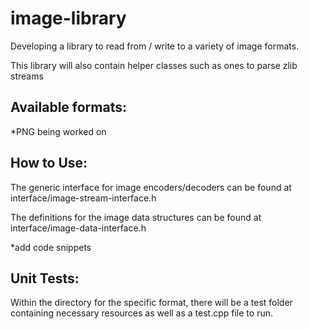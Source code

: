 # image-library
Developing a library to read from / write to a variety of image formats.

This library will also contain helper classes such as ones to parse zlib streams

## Available formats:
*PNG being worked on

## How to Use:
The generic interface for image encoders/decoders can be found at interface/image-stream-interface.h

The definitions for the image data structures can be found at interface/image-data-interface.h

*add code snippets

## Unit Tests:
Within the directory for the specific format, there will be a test folder containing necessary resources as well as a test.cpp file to run.
